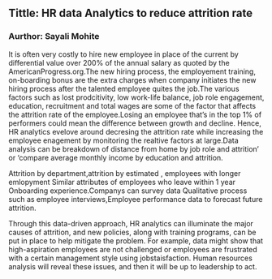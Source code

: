 ## Tittle: HR data Analytics to reduce attrition rate
### Aurthor: Sayali Mohite

It is often very costly to hire new employee in place of the current by differential value over 200% of the annual salary as quoted by the AmericanProgress.org.The new hiring process, the employement training, on-boarding bonus are the extra charges when company initiates the new hiring process after the talented employee quites the job.The various factors such as lost prodcitivity, low work-life balance, job role engagement, education, recruitment and total wages are some of the factor that affects the attrition rate of the employee.Losing an employee that’s in the top 1% of performers could mean the difference between growth and decline. Hence, HR analytics evelove around decresing the attrition rate while increasing the employee enagement by monitoring the realtive factors at large.Data analysis can be breakdown of distance from home by job role and attrition’ or ‘compare average monthly income by education and attrition. 

Attrition by department,attrition by estimated , employees with longer emlopyment Similar attributes of employees who leave within 1 year Onboarding experience.Companys can survey data Qualitative process such as employee interviews,Employee performance data to forecast future attrition.

Through this data-driven approach, HR analytics can illuminate the major causes of attrition, and new policies, along with training programs, can be put in place to help mitigate the problem. For example, data might show that high-aspiration employees are not challenged or employees are frustrated with a certain management style using jobstaisfaction. Human resources analysis will reveal these issues, and then it will be up to leadership to act.
